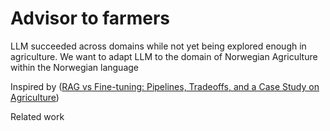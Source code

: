 # Advisor to farmers
LLM succeeded across domains while not yet being explored enough in agriculture. We want to adapt LLM to the domain of Norwegian Agriculture within the Norwegian language

Inspired by ([RAG vs Fine-tuning: Pipelines, Tradeoffs, and a Case Study on Agriculture](https://arxiv.org/abs/2401.08406))

Related work 
